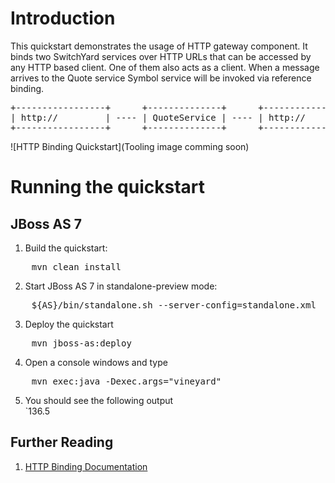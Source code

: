 Introduction
============
This quickstart demonstrates the usage of HTTP gateway component. It binds two SwitchYard services
over HTTP URLs that can be accessed by any HTTP based client. One of them also acts as a client.
When a message arrives to the Quote service Symbol service will be invoked via reference binding.

<pre>
+-----------------+      +--------------+      +----------------+      +---------------+
| http://         | ---- | QuoteService | ---- | http://        | ---- | SymbolService |
+-----------------+      +--------------+      +----------------+      +---------------+
</pre>

![HTTP Binding Quickstart](Tooling image comming soon)


Running the quickstart
======================

JBoss AS 7
----------
1. Build the quickstart:
<pre>
    mvn clean install
</pre>
2. Start JBoss AS 7 in standalone-preview mode:
<pre>
    ${AS}/bin/standalone.sh --server-config=standalone.xml
</pre>
3. Deploy the quickstart
<pre>
    mvn jboss-as:deploy
</pre>
4. Open a console windows and type  
<pre>
    mvn exec:java -Dexec.args="vineyard"
</pre>
5. You should see the following output  
    `136.5

## Further Reading

1. [HTTP Binding Documentation](https://docs.jboss.org/author/display/SWITCHYARD/HTTP+Bindings)
